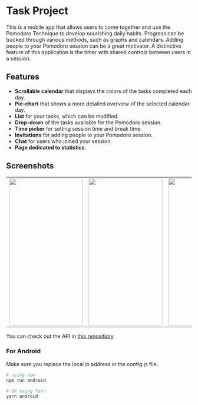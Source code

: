 # Task Project

This is a mobile app that allows users to come together and use the Pomodoro Technique to develop nourishing daily habits. Progress can be tracked through various methods, such as graphs and calendars. Adding people to your Pomodoro session can be a great motivator. A distinctive feature of this application is the timer with shared controls between users in a session.

## Features

- **Scrollable calendar** that displays the colors of the tasks completed each day.
- **Pie-chart** that shows a more detailed overview of the selected calendar day.
- **List** for your tasks, which can be modified.
- **Drop-down** of the tasks available for the Pomodoro session.
- **Time picker** for setting session time and break time.
- **Invitations** for adding people to your Pomodoro session.
- **Chat** for users who joined your session.
- **Page dedicated to statistics**.


## Screenshots
<table>
  <tr>
    <td><img src="https://github.com/user-attachments/assets/8acdca7d-2e70-40e4-b1d6-e2531dec64cb" width="200" height="400" /></td>
    <td><img src="https://github.com/user-attachments/assets/8cadb581-8429-40f5-a242-f8cd06360fc8" width="200" height="400" /></td>
    <td><img src="https://github.com/user-attachments/assets/a06dd68f-f32a-4392-b19a-3a3d038146f6" width="200" height="400" /></td>
  </tr>
</table>

You can check out the API in [this repositiory](https://github.com/teooko/TaskProjectBackend).

### For Android
Make sure you replace the local ip address in the config.js file.
```bash
# using npm
npm run android

# OR using Yarn
yarn android
```

